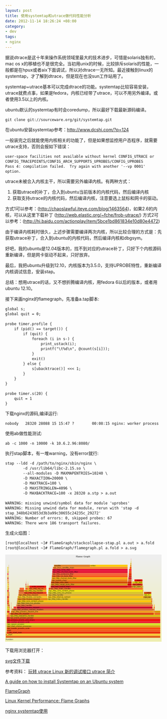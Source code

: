```yaml
--- 
layout: post
title: 使用systemtap和utrace做代码性能分析
date: 2012-11-14 18:26:24 +08:00
category:
- dev
tags:
- nginx
---
```


据说dtrace是这十年来操作系统领域里最大的技术进步，可惜是solaris独有的，mac os x的移植也不是很完全。当初用unix的时候，比较排斥solaris的性能，一般都是在hpux或者aix下面调试，所以对dtrace一无所知。最近接触到linux的systemtap，才了解到dtrace，但是现在也没sun工作站用了。

systemtap+utrace基本可以完成dtrace的功能。systemtap比较容易安装，utrace就费点事，如果是fedora，内核已经带了utrace，可以不用另外编译。或者使用3.5以上的内核。

ubuntu默认的systemtap有时会coredump，所以最好下载最新源码编译。

    git clone git://sourceware.org/git/systemtap.git

在ubuntu安装systemtap参考：http://www.dcshi.com/?p=124

一般装完之后就能使用内核相关的功能了，但是如果想监控用户态程序，就需要utrace支持，否则会报如下错误：

    user-space facilities not available without kernel CONFIG_UTRACE or CONFIG_TRACEPOINTS/CONFIG_ARCH_SUPPORTS_UPROBES/CONFIG_UPROBES
    Pass 4: compilation failed.  Try again with another '--vp 0001' option.

utrace未被合入内核主干，所以需要另外编译内核。有两种方式：

1. 获取utrace的补丁，合入到ubuntu当前版本的内核代码，然后编译内核
2. 获取支持utrace的内核代码，然后编译内核，注意要选上鼠标和网卡的驱动。

方式1可以参考：(http://chaoslawful.iteye.com/blog/1463564)，如果2.6的内核，可以从这里下载补丁 (http://web.elastic.org/~fche/frob-utrace/)
方式2可以参考：(http://hi.baidu.com/actionplay/item/5bce1bd861834e10d80e4472)

由于编译内核耗时很久，上述步骤需要编译两次内核，所以比较合理的方式是：先获取utrace补丁，合入到ubuntu的内核代码，然后编译内核和dbgsym。

好吧，我的ubuntu是12.04版本的，找不到对应的utrace补丁，只好下个内核源码重新编译，但是网卡驱动不起来，只好放弃。

最后，我把ubuntu升级到12.10，内核版本为3.5.0，支持UPROBE特性，重新编译内核调试信息，安装stap。

总结：想用utrace的话，又不想折腾编译内核，用fedora 6以后的版本，或者用ubuntu 12.10。

接下来画nginx的flamegraph，先准备a.tap脚本:

    global s;
    global quit = 0;

    probe timer.profile {
        if (pid() == target()) {
            if (quit) {
                foreach (i in s-) {
                    print_ustack(i);
                    printf("\t%d\n", @count(s[i]));
                }
                exit()
            } else {
                s[ubacktrace()] <<< 1;
            }
        }
    }

    probe timer.s(20) {
        quit = 1
    }

下载nginx的源码,编译运行:

    nobody   28320 28088 15 15:47 ?        00:08:15 nginx: worker process

使用ab做性能测试:

    ab -c 1000 -n 10000 -k 10.6.2.96:8080/
 
执行stap脚本，有一堆warning，没有error就行: 

    stap --ldd -d /path/to/nginx/sbin/nginx \
            -d /usr/lib64/libc-2.15.so \
            --all-modules -D MAXMAPENTRIES=10240 \
            -D MAXACTION=20000 \
            -D MAXTRACE=100 \
            -D MAXSTRINGLEN=4096 \
            -D MAXBACKTRACE=100 -x 28320 a.stp > a.out

    WARNING: missing unwind/symbol data for module 'uprobes'
    WARNING: Missing unwind data for module, rerun with 'stap -d stap_348b6243853d3b3a99c30655c24235c_29272'
    WARNING: Number of errors: 0, skipped probes: 67
    WARNING: There were 186 transport failures.

生成火焰图：

    [root@localhost ~]# FlameGraph/stackcollapse-stap.pl a.out > a.fold
    [root@localhost ~]# FlameGraph/flamegraph.pl a.fold > a.svg

![flamegraph](/assets/uploads/2012/11/flame.png)

下载用浏览器打开：

[svg文件下载](/assets/uploads/2012/11/a.svg)

参考资料：
[玩转 utrace Linux 新的调试接口 utrace 简介](http://www.ibm.com/developerworks/cn/linux/l-cn-utrace/index.html)

[A guide on how to install Systemtap on an Ubuntu system](http://www.sourceware.org/systemtap/wiki/SystemtapOnUbuntu)

[FlameGraph](https://github.com/brendangregg/FlameGraph)

[Linux Kernel Performance: Flame Graphs](http://dtrace.org/blogs/brendan/2012/03/17/linux-kernel-performance-flame-graphs/)

[nginx systemtap使用](https://groups.google.com/forum/?fromgroups=#!topic/openresty/u-puKWWONMk)


